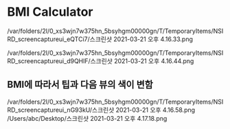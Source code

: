 

#  BMI Calculator

/var/folders/2l/0_xs3wjn7w375hn_5bsyhgm00000gn/T/TemporaryItems/NSIRD_screencaptureui_eQTCi7/스크린샷 2021-03-21 오후 4.16.33.png


/var/folders/2l/0_xs3wjn7w375hn_5bsyhgm00000gn/T/TemporaryItems/NSIRD_screencaptureui_d9QHlF/스크린샷 2021-03-21 오후 4.16.44.png

## BMI에 따라서 팁과 다음 뷰의 색이 변함 

/var/folders/2l/0_xs3wjn7w375hn_5bsyhgm00000gn/T/TemporaryItems/NSIRD_screencaptureui_nG93kU/스크린샷 2021-03-21 오후 4.16.58.png
/Users/abc/Desktop/스크린샷 2021-03-21 오후 4.17.18.png
